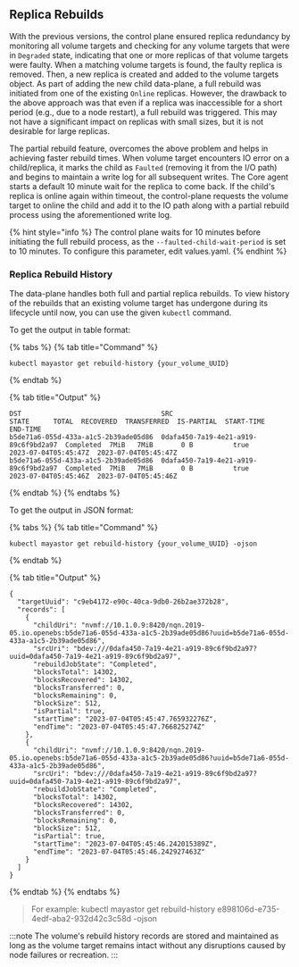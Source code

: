 ## Replica Rebuilds

With the previous versions, the control plane ensured replica redundancy by monitoring all volume targets and checking for any volume targets that were in `Degraded` state, indicating that one or more replicas of that volume targets were faulty. When a matching volume targets is found, the faulty replica is removed. Then, a new replica is created and added to the volume targets object. As part of adding the new child data-plane, a full rebuild was initiated from one of the existing `Online` replicas.
However, the drawback to the above approach was that even if a replica was inaccessible for a short period (e.g., due to a node restart), a full rebuild was triggered. This may not have a significant impact on replicas with small sizes, but it is not desirable for large replicas.

The partial rebuild feature, overcomes the above problem and helps in achieving faster rebuild times. When volume target encounters IO error on a child/replica, it marks the child as `Faulted` (removing it from the I/O path) and begins to maintain a write log for all subsequent writes. The Core agent starts a default 10 minute wait for the replica to come back. If the child's replica is online again within timeout, the control-plane requests the volume target to online the child and add it to the IO path along with a partial rebuild process using the aforementioned write log.


{% hint style="info %}
The control plane waits for 10 minutes before initiating the full rebuild process, as the `--faulted-child-wait-period` is set to 10 minutes. To configure this parameter, edit values.yaml.
{% endhint %}


### Replica Rebuild History 

The data-plane handles both full and partial replica rebuilds. To view history of the rebuilds that an existing volume target has undergone during its lifecycle until now, you can use the given `kubectl` command.

To get the output in table format: 

{% tabs %}
{% tab title="Command" %}
```text
kubectl mayastor get rebuild-history {your_volume_UUID} 
```
{% endtab %}

{% tab title="Output" %}
```text
DST                                   SRC                                   STATE      TOTAL  RECOVERED  TRANSFERRED  IS-PARTIAL  START-TIME            END-TIME
b5de71a6-055d-433a-a1c5-2b39ade05d86  0dafa450-7a19-4e21-a919-89c6f9bd2a97  Completed  7MiB   7MiB       0 B          true        2023-07-04T05:45:47Z  2023-07-04T05:45:47Z
b5de71a6-055d-433a-a1c5-2b39ade05d86  0dafa450-7a19-4e21-a919-89c6f9bd2a97  Completed  7MiB   7MiB       0 B          true        2023-07-04T05:45:46Z  2023-07-04T05:45:46Z
```
{% endtab %}
{% endtabs %}

To get the output in JSON format: 

{% tabs %}
{% tab title="Command" %}
```text
kubectl mayastor get rebuild-history {your_volume_UUID} -ojson
```
{% endtab %}

{% tab title="Output" %}
```text
{
  "targetUuid": "c9eb4172-e90c-40ca-9db0-26b2ae372b28",
  "records": [
    {
      "childUri": "nvmf://10.1.0.9:8420/nqn.2019-05.io.openebs:b5de71a6-055d-433a-a1c5-2b39ade05d86?uuid=b5de71a6-055d-433a-a1c5-2b39ade05d86",
      "srcUri": "bdev:///0dafa450-7a19-4e21-a919-89c6f9bd2a97?uuid=0dafa450-7a19-4e21-a919-89c6f9bd2a97",
      "rebuildJobState": "Completed",
      "blocksTotal": 14302,
      "blocksRecovered": 14302,
      "blocksTransferred": 0,
      "blocksRemaining": 0,
      "blockSize": 512,
      "isPartial": true,
      "startTime": "2023-07-04T05:45:47.765932276Z",
      "endTime": "2023-07-04T05:45:47.766825274Z"
    },
    {
      "childUri": "nvmf://10.1.0.9:8420/nqn.2019-05.io.openebs:b5de71a6-055d-433a-a1c5-2b39ade05d86?uuid=b5de71a6-055d-433a-a1c5-2b39ade05d86",
      "srcUri": "bdev:///0dafa450-7a19-4e21-a919-89c6f9bd2a97?uuid=0dafa450-7a19-4e21-a919-89c6f9bd2a97",
      "rebuildJobState": "Completed",
      "blocksTotal": 14302,
      "blocksRecovered": 14302,
      "blocksTransferred": 0,
      "blocksRemaining": 0,
      "blockSize": 512,
      "isPartial": true,
      "startTime": "2023-07-04T05:45:46.242015389Z",
      "endTime": "2023-07-04T05:45:46.242927463Z"
    }
  ]
}
```
{% endtab %}
{% endtabs %}

> For example: kubectl mayastor get rebuild-history e898106d-e735-4edf-aba2-932d42c3c58d -ojson

:::note
The volume's rebuild history records are stored and maintained as long as the volume target remains intact without any disruptions caused by node failures or recreation.
:::